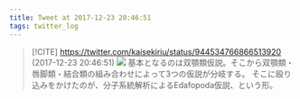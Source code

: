 ```yaml
---
title: Tweet at 2017-12-23 20:46:51
tags: twitter_log
---
```


> [!CITE] https://twitter.com/kaisekiriu/status/944534766866513920 (2017-12-23 20:46:51)
> ![](https://twitter.com/kaisekiriu/status/944534766866513920)
> 基本となるのは双顎類仮説。そこから双顎類・唇脚類・結合類の組み合わせによって3つの仮説が分岐する。
> そこに殴り込みをかけたのが、分子系統解析によるEdafopoda仮説、という形。
